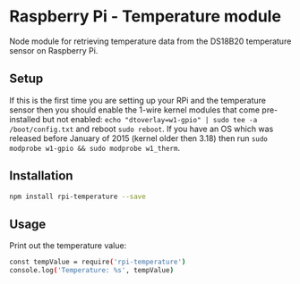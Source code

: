 # Raspberry Pi - Temperature module

Node module for retrieving temperature data from the DS18B20 temperature sensor on Raspberry Pi.



## Setup

If this is the first time you are setting up your RPi and the temperature sensor then you should enable the 1-wire kernel modules that come pre-installed but not enabled: `echo "dtoverlay=w1-gpio" | sudo tee -a /boot/config.txt` and reboot `sudo reboot`. If you have an OS which was released before January of 2015 (kernel older then 3.18) then run `sudo modprobe w1-gpio && sudo modprobe w1_therm`.


## Installation

```bash
npm install rpi-temperature --save
```


## Usage

Print out the temperature value:

```bash
const tempValue = require('rpi-temperature')
console.log('Temperature: %s', tempValue)
```
